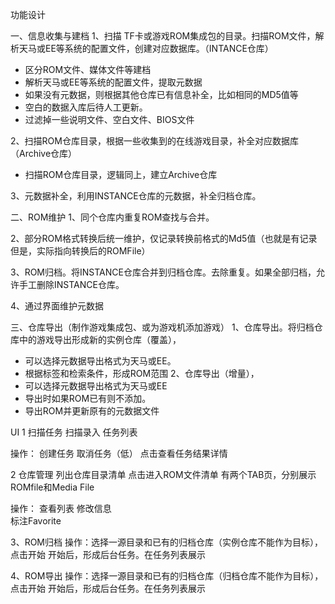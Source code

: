 功能设计

一、信息收集与建档
1、扫描 TF卡或游戏ROM集成包的目录。扫描ROM文件，解析天马或EE等系统的配置文件，创建对应数据库。（INTANCE仓库）
 - 区分ROM文件、媒体文件等建档
 - 解析天马或EE等系统的配置文件，提取元数据
 - 如果没有元数据，则根据其他仓库已有信息补全，比如相同的MD5值等
 - 空白的数据入库后待人工更新。
 - 过滤掉一些说明文件、空白文件、BIOS文件

2、扫描ROM仓库目录，根据一些收集到的在线游戏目录，补全对应数据库（Archive仓库）
- 扫描ROM仓库目录，逻辑同上，建立Archive仓库

3、元数据补全，利用INSTANCE仓库的元数据，补全归档仓库。

二、ROM维护
1、同个仓库内重复ROM查找与合并。

2、部分ROM格式转换后统一维护，仅记录转换前格式的Md5值（也就是有记录但是，实际指向转换后的ROMFile）

3、ROM归档。将INSTANCE仓库合并到归档仓库。去除重复。如果全部归档，允许手工删除INSTANCE仓库。

4、通过界面维护元数据

三、仓库导出（制作游戏集成包、或为游戏机添加游戏）
1、仓库导出。将归档仓库中的游戏导出形成新的实例仓库（覆盖），
  - 可以选择元数据导出格式为天马或EE。
  - 根据标签和检索条件，形成ROM范围
2、仓库导出（增量），
 - 可以选择元数据导出格式为天马或EE
 - 导出时如果ROM已有则不添加。
 - 导出ROM并更新原有的元数据文件

 
 
UI
1 扫描任务   扫描录入
           任务列表
           
操作：
创建任务
取消任务（低）
点击查看任务结果详情

           
2 仓库管理   列出仓库目录清单
            点击进入ROM文件清单
            有两个TAB页，分别展示ROMfile和Media File
             
操作：
查看列表
修改信息             
标注Favorite

3、ROM归档
操作：选择一源目录和已有的归档仓库（实例仓库不能作为目标），点击开始
开始后，形成后台任务。在任务列表展示

4、ROM导出
操作：选择一源目录和已有的归档仓库（归档仓库不能作为目标），点击开始
开始后，形成后台任务。在任务列表展示